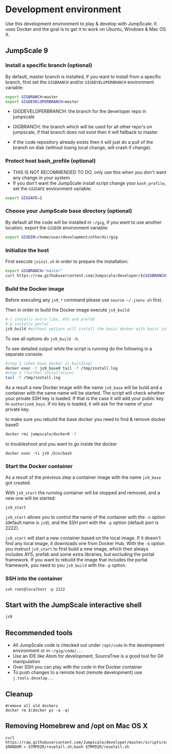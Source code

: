 # Development environment

Use this development environment to play & develop with JumpScale.
It uses Docker and the goal is to get it to work on Ubuntu, Windows & Mac OS X.

## JumpScale 9

### Install a specific branch (optional)
By default, master branch is installed, if you want to install from a specific branch, first set the `GIGBRANCH` and/or `GIGDEVELOPERBRANCH` environment variable:

```bash
export GIGBRANCH=master
export GIGDEVELOPERBRANCH=master
```

- GIGDEVELOPERBRANCH: the branch for the deverloper repo in jumpscale
- GIGBRANCH: the branch which will be used for all other repo's on jumpscale, if that branch does not exist then it will fallback to master

- if the code repository already exists then it will just do a pull of the branch on disk (without losing local change, will crash if change).
    
### Protect host bash_profile (optional)

- THIS IS NOT RECOMMENDED TO DO, only use this when you don't want any change in your system
- If you don't want the JumpScale install script change your `bash_profile`, set the `GIGSAFE` environment variable:

```bash
export GIGSAFE=1
```

### Choose your JumpScale base directory (optional)
By default all the code will be installed in `~/gig`, if you want to use another location, export the `GIGDIR` environment variable:

```bash
export GIGDIR=/home/user/development/otherdir/gig
```

### Initialize the host
First execute `jsinit.sh` in order to prepare the installation:

```bash
export GIGBRANCH="master"
curl https://raw.githubusercontent.com/Jumpscale/developer/${GIGBRANCH}/jsinit.sh?$RANDOM > /tmp/jsinit.sh; bash /tmp/jsinit.sh
```

### Build the Docker image

Before executing any `js9_*` command please use `source ~/.jsenv.sh` first.

Then in order to build the Docker image execute `js9_build`:

```bash
#-l installs extra libs, AYS and prefab
#-p installs portal
js9_build #without options will install the basic docker with basic jumpscale9 support
```

To see all options do `js9_build -h`.

To see detailed output while the script is running do the following in a separate console:

```bash
#step 1 (when base docker is building)
docker exec -t js9_base0 tail -f /tmp/install.log
#step 2 (further installation)
tail -f /tmp/install.log
```

As a result a new Docker image with the name `js9_base` will be build and a container with the same name will be started. The script will check whether your private SSH key is loaded. If that is the case it will add your public key to `authorized_keys`. If no key is loaded, it will ask for the name of your private key.

to make sure you rebuild the base docker you need to find & remove docker base0
```bash
docker rmi jumpscale/docker0 -f
```


to troubleshoot and you want to go inside the docker
```
docker exec -ti js9 /bin/bash
```

### Start the Docker container

As a result of the previous step a container image with the name `js9_base` got created.

With `js9_start` the running container will be stopped and removed, and a new one will be started:

```shell
js9_start
```

`js9_start` allows you to control the name of the container with the `-n` option (default name is `js9`), and the SSH port with the `-p` option (default port is 2222).

`js9_start` will start a new container based on the local image. If it doesn't find any local image, it downloads one from Docker Hub. With the `-b` option you instruct `js9_start` to first build a new image, which then always includes AYS, prefab and some extra libraries, but excluding the portal framework. If you want to rebuild the image that includes the portal framework, you need to you `js9_build` with the `-p` option.


### SSH into the container

```shell
ssh root@localhost -p 2222
```


## Start with the JumpScale interactive shell

```bash
js9
```

## Recommended tools

- All JumpScale code is checked out under `/opt/code` in the development environment or in `~/gig/code/...`
- Use an IDE like Atom for development, SourceTree is a good tool for Git manipulation
- Over SSH you can play with the code in the Docker container
- To push changes to a remote host (remote development) use `j.tools.develop...`


## Cleanup

```
#remove all old dockers
docker rm $(docker ps -a -q)
```

## Removing Homebrew and /opt on Mac OS X

```
curl https://raw.githubusercontent.com/Jumpscale/developer/master/scripts/osx_reset_all.sh?$RANDOM > $TMPDIR/resetall.sh;bash $TMPDIR/resetall.sh
```
